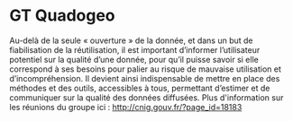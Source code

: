 # GT Quadogeo
Au-delà de la seule « ouverture » de la donnée, et dans un but de fiabilisation de la réutilisation, il est important d’informer l’utilisateur potentiel sur la qualité d’une donnée, pour qu’il puisse savoir si elle correspond à ses besoins pour palier au risque de mauvaise utilisation et d’incompréhension. Il devient ainsi indispensable de mettre en place des méthodes et des outils, accessibles à tous, permettant d’estimer et de communiquer sur la qualité des données diffusées.
Plus d'information sur les réunions du groupe ici : http://cnig.gouv.fr/?page_id=18183
